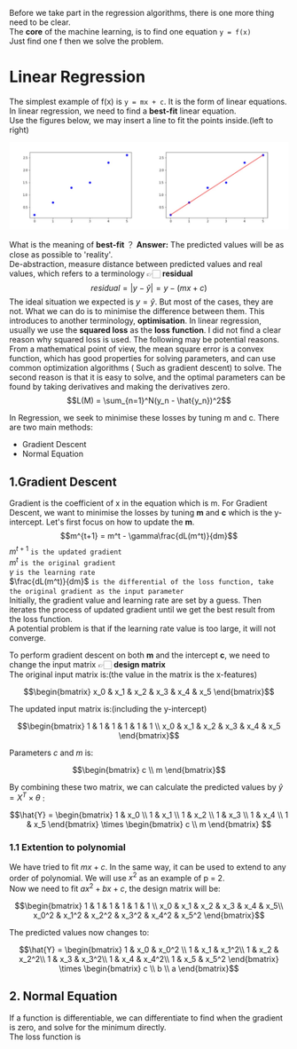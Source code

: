 Before we take part in the regression algorithms, there is one more thing need to be clear.  
The **core** of the machine learning, is to find one equation  `y = f(x)`   
Just find one f then we solve the problem.  

# Linear Regression
The simplest example of f(x) is `y = mx + c`. It is the form of linear equations.  
In linear regression, we need to find a **best-fit** linear equation.  
Use the figures below, we may insert a line to fit the points inside.(left to right)
<center><img src="/lg.jpg" alt=""></center>  

What is the meaning of **best-fit** ？
**Answer:**  The predicted values will be as close as possible to 'reality'.  
De-abstraction, measure distance between predicted values and real values, which refers to a terminology 👉🏻 **residual**  
$$residual = |y - \hat{y}| = y - (mx + c)$$ 
The ideal situation we expected is $y = \hat{y}$. But most of the cases, they are not. What we can do is to minimise the difference between them. This introduces to another terminology, **optimisation**. In linear regression, usually we use the **squared loss** as the **loss function**. I did not find a clear reason why squared loss is used. The following may be potential reasons. From a mathematical point of view, the mean square error is a convex function, which has good properties for solving parameters, and can use common optimization algorithms ( Such as gradient descent) to solve. The second reason is that it is easy to solve, and the optimal parameters can be found by taking derivatives and making the derivatives zero.  
$$L(M) = \sum_{n=1}^N(y_n - \hat{y_n})^2$$

In Regression, we seek to minimise these losses by tuning m and c. There are two main methods:
* Gradient Descent
* Normal Equation

## 1.Gradient Descent
Gradient is the coefficient of x in the equation which is m. For Gradient Descent, we want to minimise the losses by tuning **m** and **c** which is the y-intercept. Let's first focus on how to update the **m**.
$$m^{t+1} = m^t - \gamma\frac{dL(m^t)}{dm}$$
$m^{t+1}$ `is the updated gradient`  
$m^t$ `is the original gradient`  
$\gamma$ `is the learning rate`  
$\frac{dL(m^t)}{dm}$ `is the differential of the loss function, take the original gradient as the input parameter`  
Initially, the gradient value and learning rate are set by a guess. Then iterates the process of updated gradient until we get the best result from the loss function.  
A potential problem is that if the learning rate value is too large, it will not converge.  

To perform gradient descent on both **m** and the intercept **c**, we need to change the input matrix 👉🏻 **design matrix**  
The original input matrix is:(the value in the matrix is the x-features)
```math
\begin{bmatrix}
x_0 & x_1 & x_2 & x_3 & x_4 & x_5
\end{bmatrix}
```  
The updated input matrix is:(including the y-intercept)
```math
\begin{bmatrix}
1 & 1 & 1 & 1 & 1 & 1 \\
x_0 & x_1 & x_2 & x_3 & x_4 & x_5
\end{bmatrix}
```  
Parameters *c* and *m* is:
```math
\begin{bmatrix}
c \\
m
\end{bmatrix}
```  
By combining these two matrix, we can calculate the predicted values by $\hat{y} = X^T \times \theta$ :  
```math
\hat{Y} = \begin{bmatrix}
          1 & x_0 \\
          1 & x_1 \\
          1 & x_2 \\
          1 & x_3 \\
          1 & x_4 \\
          1 & x_5 
          \end{bmatrix}
          \times
          \begin{bmatrix}
          c \\
          m
          \end{bmatrix}
    
```
### 1.1 Extention to polynomial
We have tried to fit $mx+c$. In the same way, it can be used to extend to any order of polynomial. We will use $x^2$ as an example of p = 2.  
Now we need to fit $ax^2 + bx + c$, the design matrix will be:
```math
\begin{bmatrix}
1 & 1 & 1 & 1 & 1 & 1 \\
x_0 & x_1 & x_2 & x_3 & x_4 & x_5\\
x_0^2 & x_1^2 & x_2^2 & x_3^2 & x_4^2 & x_5^2 
\end{bmatrix}
```  
The predicted values now changes to:  
```math
\hat{Y} = \begin{bmatrix}
          1 & x_0 & x_0^2 \\
          1 & x_1 & x_1^2\\
          1 & x_2 & x_2^2\\
          1 & x_3 & x_3^2\\
          1 & x_4 & x_4^2\\
          1 & x_5 & x_5^2
          \end{bmatrix}
          \times
          \begin{bmatrix}
          c \\
          b \\
          a
          \end{bmatrix}
```

## 2. Normal Equation
If a function is differentiable, we can differentiate to find when the gradient is zero, and solve for the minimum directly.  
The loss function is 
